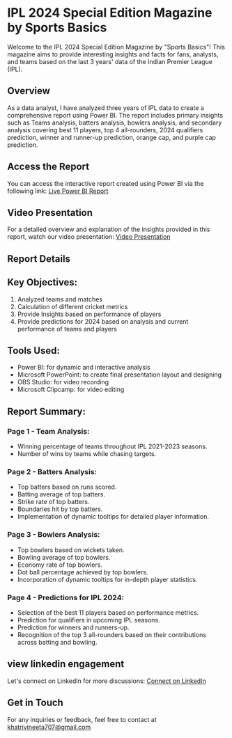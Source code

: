 # IPL 2024 Special Edition Magazine by Sports Basics

Welcome to the IPL 2024 Special Edition Magazine by "Sports Basics"! This magazine aims to provide interesting insights and facts for fans, analysts, and teams based on the last 3 years' data of the Indian Premier League (IPL).

## Overview

As a data analyst, I have analyzed three years of IPL data to create a comprehensive report using Power BI. The report includes primary insights such as Teams analysis, batters analysis, bowlers analysis, and secondary analysis covering best 11 players, top 4 all-rounders, 2024 qualifiers prediction, winner and runner-up prediction, orange cap, and purple cap prediction.


## Access the Report

You can access the interactive report created using Power BI via the following link:
[Live Power BI Report](https://app.powerbi.com/view?r=eyJrIjoiMWMyMjlkZjgtOThiOS00NTExLTllZjMtNGY0ZWFlOGEwZDVmIiwidCI6IjMxN2U2MzliLWQxOWUtNGU4Ny04YjI5LTE0MDM1YTkxMjljZSJ9)

## Video Presentation

For a detailed overview and explanation of the insights provided in this report, watch our video presentation:
[Video Presentation](insert_video_presentation_link_here)

## Report Details

## Key Objectives:
1. Analyzed teams and matches
2. Calculation of different cricket metrics
3. Provide Insights based on performance of players
4. Provide predictions for 2024 based on analysis and current performance of teams and players

## Tools Used:
- Power BI: for dynamic and interactive analysis
- Microsoft PowerPoint: to create final presentation layout and designing
- OBS Studio: for video recording
- Microsoft Clipcamp: for video editing 

## Report Summary:

### Page 1 - Team Analysis:
- Winning percentage of teams throughout IPL 2021-2023 seasons.
- Number of wins by teams while chasing targets.

### Page 2 - Batters Analysis:
- Top batters based on runs scored.
- Batting average of top batters.
- Strike rate of top batters.
- Boundaries hit by top batters.
- Implementation of dynamic tooltips for detailed player information.

### Page 3 - Bowlers Analysis:
- Top bowlers based on wickets taken.
- Bowling average of top bowlers.
- Economy rate of top bowlers.
- Dot ball percentage achieved by top bowlers.
- Incorporation of dynamic tooltips for in-depth player statistics.

### Page 4 - Predictions for IPL 2024:
- Selection of the best 11 players based on performance metrics.
- Prediction for qualifiers in upcoming IPL seasons.
- Prediction for winners and runners-up.
- Recognition of the top 3 all-rounders based on their contributions across batting and bowling.


## view linkedin engagement

Let's connect on LinkedIn for more discussions:
[Connect on LinkedIn](insert_linkedin_profile_link_here)

## Get in Touch

For any inquiries or feedback, feel free to contact at [khatrivineeta707@gmail.com](mailto:khatrivineeta707@gmail.com)
